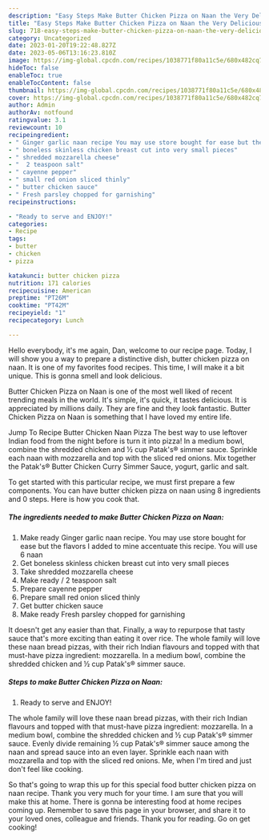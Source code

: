 ```yaml
---
description: "Easy Steps Make Butter Chicken Pizza on Naan the Very Delicious"
title: "Easy Steps Make Butter Chicken Pizza on Naan the Very Delicious"
slug: 718-easy-steps-make-butter-chicken-pizza-on-naan-the-very-delicious
category: Uncategorized
date: 2023-01-20T19:22:48.827Z
date: 2023-05-06T13:16:23.810Z
image: https://img-global.cpcdn.com/recipes/1038771f80a11c5e/680x482cq70/butter-chicken-pizza-on-naan-recipe-main-photo.jpg
hideToc: false
enableToc: true
enableTocContent: false
thumbnail: https://img-global.cpcdn.com/recipes/1038771f80a11c5e/680x482cq70/butter-chicken-pizza-on-naan-recipe-main-photo.jpg
cover: https://img-global.cpcdn.com/recipes/1038771f80a11c5e/680x482cq70/butter-chicken-pizza-on-naan-recipe-main-photo.jpg
author: Admin
authorAv: notfound
ratingvalue: 3.1
reviewcount: 10
recipeingredient:
- " Ginger garlic naan recipe You may use store bought for ease but the flavors I added to mine accentuate this recipe You will use 6 naan"
- " boneless skinless chicken breast cut into very small pieces"
- " shredded mozzarella cheese"
- "  2 teaspoon salt"
- " cayenne pepper"
- " small red onion sliced thinly"
- " butter chicken sauce"
- " Fresh parsley chopped for garnishing"
recipeinstructions:

- "Ready to serve and ENJOY!"
categories:
- Recipe
tags:
- butter
- chicken
- pizza

katakunci: butter chicken pizza 
nutrition: 171 calories
recipecuisine: American
preptime: "PT26M"
cooktime: "PT42M"
recipeyield: "1"
recipecategory: Lunch

---
```



Hello everybody, it's me again, Dan, welcome to our recipe page. Today, I will show you a way to prepare a distinctive dish, butter chicken pizza on naan. It is one of my favorites food recipes. This time, I will make it a bit unique. This is gonna smell and look delicious.

Butter Chicken Pizza on Naan is one of the most well liked of recent trending meals in the world. It's simple, it's quick, it tastes delicious. It is appreciated by millions daily. They are fine and they look fantastic. Butter Chicken Pizza on Naan is something that I have loved my entire life.

Jump To Recipe Butter Chicken Naan Pizza The best way to use leftover Indian food from the night before is turn it into pizza! In a medium bowl, combine the shredded chicken and ½ cup Patak&#39;s® simmer sauce. Sprinkle each naan with mozzarella and top with the sliced red onions. Mix together the Patak&#39;s® Butter Chicken Curry Simmer Sauce, yogurt, garlic and salt.


To get started with this particular recipe, we must first prepare a few components. You can have butter chicken pizza on naan using 8 ingredients and 0 steps. Here is how you cook that.

<!--inarticleads1-->

##### The ingredients needed to make Butter Chicken Pizza on Naan:

1. Make ready  Ginger garlic naan recipe. You may use store bought for ease but the flavors I added to mine accentuate this recipe. You will use 6 naan
1. Get  boneless skinless chicken breast cut into very small pieces
1. Take  shredded mozzarella cheese
1. Make ready  / 2 teaspoon salt
1. Prepare  cayenne pepper
1. Prepare  small red onion sliced thinly
1. Get  butter chicken sauce
1. Make ready  Fresh parsley chopped for garnishing


It doesn&#39;t get any easier than that. Finally, a way to repurpose that tasty sauce that&#39;s more exciting than eating it over rice. The whole family will love these naan bread pizzas, with their rich Indian flavours and topped with that must-have pizza ingredient: mozzarella. In a medium bowl, combine the shredded chicken and ½ cup Patak&#39;s® simmer sauce. 

<!--inarticleads2-->

##### Steps to make Butter Chicken Pizza on Naan:


1. Ready to serve and ENJOY!

The whole family will love these naan bread pizzas, with their rich Indian flavours and topped with that must-have pizza ingredient: mozzarella. In a medium bowl, combine the shredded chicken and ½ cup Patak&#39;s® simmer sauce. Evenly divide remaining ½ cup Patak&#39;s® simmer sauce among the naan and spread sauce into an even layer. Sprinkle each naan with mozzarella and top with the sliced red onions. Me, when I&#39;m tired and just don&#39;t feel like cooking. 

So that's going to wrap this up for this special food butter chicken pizza on naan recipe. Thank you very much for your time. I am sure that you will make this at home. There is gonna be interesting food at home recipes coming up. Remember to save this page in your browser, and share it to your loved ones, colleague and friends. Thank you for reading. Go on get cooking!
